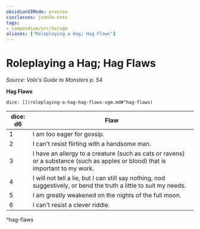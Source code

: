 ```yaml
---
obsidianUIMode: preview
cssclasses: json5e-note
tags:
- compendium/src/5e/vgm
aliases: ["Roleplaying a Hag; Hag Flaws"]
---
```

# Roleplaying a Hag; Hag Flaws
*Source: Volo's Guide to Monsters p. 54* 

**Hag Flaws**

`dice: [](roleplaying-a-hag-hag-flaws-vgm.md#^hag-flaws)`

| dice: d6 | Flaw |
|----------|------|
| 1 | I am too eager for gossip. |
| 2 | I can't resist flirting with a handsome man. |
| 3 | I have an allergy to a creature (such as cats or ravens) or a substance (such as apples or blood) that is important to my work. |
| 4 | I will not tell a lie, but I can still say nothing, nod suggestively, or bend the truth a little to suit my needs. |
| 5 | I am greatly weakened on the nights of the full moon. |
| 6 | I can't resist a clever riddle. |
^hag-flaws